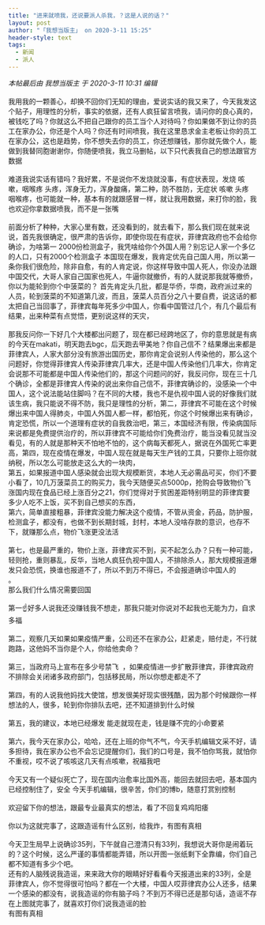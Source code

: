 ```yaml
---
title: "进来就喷我，还说要派人杀我，？这是人说的话？"
layout: post
author: "「我想当版主」 on 2020-3-11 15:25"
header-style: text
tags:
  - 新闻
  - 派人
---
```


<head></head>
<body>
 <i class="pstatus"> 本帖最后由 我想当版主 于 2020-3-11 10:31 编辑 </i>
 <br> 
 <br> 我用我的一颗善心，却换不回你们无知的理由，爱说实话的我又来了，今天我发这个贴子，用理性的分析，事实的依据，还有人疯狂留言喷我，请问你的良心真的，被钱吃了吗？你就这么不把自己跟你的员工当个人对待吗？你如果做不到让你的员工在家办公，你还是个人吗？你还有时间喷我，我在这里恳求金主老板让你的员工在家办公，这也是趋势，你不想失去你的员工，你还想赚钱，那你就先做个人，能做到我替同胞谢谢你，你随便喷我，我立马删帖，以下只代表我自己的想法跟官方数据
 <br> 
 <br> 难道我说实话有错吗？我好累，不是说你不发烧就没事，有症状表现，发烧 咳嗽，咽喉疼 头疼，浑身无力，浑身酸痛，第二种，防不胜防，无症状 咳嗽 头疼 咽喉疼，也可能就一种，基本有的就跟感冒一样，就让我用数据，来打你的脸，我也欢迎你拿数据喷我，而不是一张嘴
 <br> 
 <br> 前面分析了种种，大家心里有数，还没看到的，就去看下，那么我们现在就来说说，首先我很确定，很严肃的告诉你，即使你现在有症状，菲律宾政府也不会给你确诊，为啥第一 2000份检测盒子，我凭啥给你个外国人用？别忘记人家一个多亿的人口，只有2000个检测盒子 本国现在爆发，我肯定优先自己国人用，所以第一条你我们很危险，除非自愈，有的人肯定说，你这样导致中国人死人，你没办法跟中国交代，大哥人家自己国家也死人，牛逼你就撤侨，有的人就说那我就等撤侨，你以为能轮到你个中菠菜的？ 首先肯定头几批，都是华侨，华商，政府派过来的人员，轮到菠菜的不知道第几波，而且，菠菜人员百分之八十要自费，说这话的都太把自己当回事了，菲律宾每年死多少中国人，你看中国管过几个，有几个最后有结果，出来种菜有点觉悟，更别说这样的天灾，
 <br> 
 <br> 那我反问你一下好几个大楼都出问题了，现在都已经跨地区了，你的意思就是有病的今天在makati，明天跑去bgc，后天跑去甲美地？你自己信不？结果爆出来都是菲律宾人，人家大部分没有旅游出国历史，那你肯定会说别人传染他的，那么这个问题好，你觉得菲律宾人传染菲律宾几率大，还是中国人传染他们几率大，你肯定会说那不可能都是中国人传染他们的，那这个问题问的好，我反问你，现在三十几个确诊，全都是菲律宾人传染的说出来你自己信不，菲律宾确诊的，没感染一个中国人，这个说法能站住脚吗？在不同的大楼，我也不是仇视中国人说的好像我们就该生病，我只能说不得不防，我只是理性的分析，第二，菲律宾不可能在这个时候爆出来中国人得肺炎，中国人外国人都一样，都怕死，你这个时候爆出来有确诊，肯定恐慌，所以一个道理有症状的自我救治吧，第三，本国经济有限，传染病国际来说都是免费提供治疗的，所以菲律宾不可能给你们免费治疗，能当没看见就当没看见，有的人就是那种天不怕地不怕的，这个病每天都死人，据说在外国死亡率更高，第四，现在疫情在爆发，中国人现在就是每天生产钱的工具，只要你上班你就纳税，所以怎么可能放走这么大的一块肉，
 <br> 第五，如果报道中国人感染就会出现大规模断货，本地人无必需品可买，你们不要小看了，10几万菠菜员工的购买力，我今天随便买点5000p，抢购会导致物价飞涨国内现在食品已经上涨百分之21，你们觉得对于贫困差距特别明显的菲律宾要多少人吃不上饭，买不到自己想买的东西，
 <br> 第六，简单直接粗暴，菲律宾没能力解决这个疫情，不管从资金，药品，防护服，检测盒子，都没有，也做不到长期封城，封村，本地人没啥存款的意识，也存不下，就赚那么点，物价飞涨更没法活
 <br> 
 <br> 第七，也是最严重的，物价上涨，菲律宾买不到，买不起怎么办？只有一种可能，轻则抢，重则暴乱，反华，当地人疯狂仇视中国人，不排除杀人，那大规模报道爆发只会恐慌，换谁也报道不了，所以不到万不得已，不会报道确诊中国人的
 <br> 。
 <br> 那么我们什么情况需要回国
 <br> 
 <br> 第一☝️好多人说我还没赚钱我不想走，那我只能对你说对不起我也无能为力，自求多福
 <br> 
 <br> 第二，观察几天如果如果疫情严重，公司还不在家办公，赶紧走，赔付走，不行就跑路，这他妈不当你是个人，你给他卖命？
 <br> 
 <br> 第三，当政府马上宣布在多少号禁飞&nbsp;&nbsp;，如果疫情进一步扩散菲律宾，菲律宾政府不排除会关闭诸多政府部门，包括移民局，所以你想走都走不了
 <br> 
 <br> 第四，有的人说我他妈找大使馆，想发很美好现实很残酷，因为那个时候跟你一样想法的人，很多，轮到你你排队去吧，还不知道排到什么时候
 <br> 
 <br> 第五，我的建议，本地已经爆发 能走就现在走，钱是赚不完的小命要紧
 <br> 
 <br> 第六，我今天在家办公，哈哈，还在上班的你气不气，今天手机编辑文采不好，请多担待，我在家办公也不会忘记提醒你们，我们的口号是，我不怕你骂我，就怕你不重视，哎不说了咳咳这几天有点咳嗽，祝福我吧
 <br> 
 <br> 今天又有一个疑似死亡了，现在国内治愈率比国外高，能回去就回去吧，基本国内已经控制住了，安全 今天手机编辑，很辛苦，你们的博b，随意打赏别控制
 <br> 
 <br> 欢迎留下你的想法，跟最专业最真实的想法，看了不回复鸡鸡阳痿
 <br> 
 <br> 你以为这就完事了，这跟造谣有什么区别，给我炸，有图有真相
 <br> 
 <br> 今天卫生局早上说确诊35列，下午就自己澄清只有33列，我想说大哥你是闹着玩的？这个时候，这么严谨的事情都能弄错，所以开图一张纸剩下全靠编，你们自己都不知道有多少个吧。&nbsp; &nbsp;&nbsp; &nbsp;&nbsp; &nbsp;&nbsp;&nbsp;
 <br> 还有的人脑残说我造谣，来来政大你的眼睛好好看看今天报道出来的33列，全是菲律宾人，你不觉得很可怕吗？都在一个大楼，中国人哎菲律宾办公人还多，结果一个感染的都没有，说我造谣的你有脑子吗？不到万不得已还是那句话，造谣不存在上图就完事了，就喜欢打你们说我造谣的脸
 <br> 有图有真相
 <br> 
 <br>
</body>


